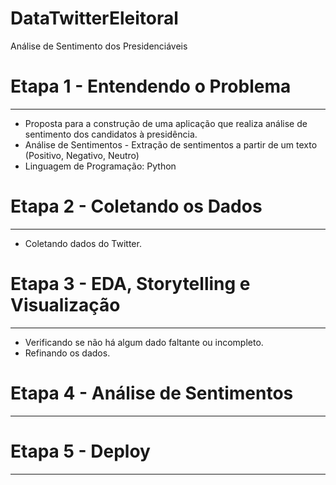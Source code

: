 # DataTwitterEleitoral
Análise de Sentimento dos Presidenciáveis

# Etapa 1 - Entendendo o Problema

---

- Proposta para a construção de uma aplicação que realiza análise de sentimento dos candidatos à presidência.
- Análise de Sentimentos - Extração de sentimentos a partir de um texto (Positivo, Negativo, Neutro)
- Linguagem de Programação: Python

# Etapa 2 - Coletando os Dados

---

- Coletando dados do Twitter.

# Etapa 3 - EDA, Storytelling e Visualização

---

- Verificando se não há algum dado faltante ou incompleto.
- Refinando os dados.

# Etapa 4 - Análise de Sentimentos

---

# Etapa 5 - Deploy

---
